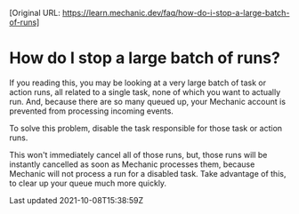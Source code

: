 [Original URL: https://learn.mechanic.dev/faq/how-do-i-stop-a-large-batch-of-runs]

# How do I stop a large batch of runs?

If you reading this, you may be looking at a very large batch of task or action runs, all related to a single task, none of which you want to actually run. And, because there are so many queued up, your Mechanic account is prevented from processing incoming events.

To solve this problem, disable the task responsible for those task or action runs.

This won't immediately cancel all of those runs, but, those runs will be instantly cancelled as soon as Mechanic processes them, because Mechanic will not process a run for a disabled task. Take advantage of this, to clear up your queue much more quickly.

Last updated 2021-10-08T15:38:59Z